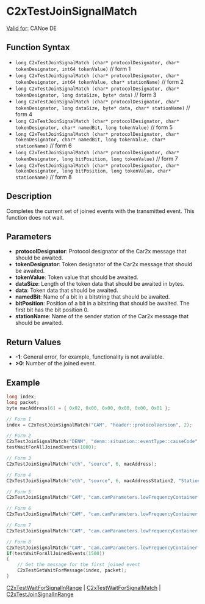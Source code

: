 # C2xTestJoinSignalMatch

[Valid for](../../../Shared/FeatureAvailability.md): CANoe DE

## Function Syntax

- `long C2xTestJoinSignalMatch (char* protocolDesignator, char* tokenDesignator, int64 tokenValue)` // form 1
- `long C2xTestJoinSignalMatch (char* protocolDesignator, char* tokenDesignator, int64 tokenValue, char* stationName)` // form 2
- `long C2xTestJoinSignalMatch (char* protocolDesignator, char* tokenDesignator, long dataSize, byte* data)` // form 3
- `long C2xTestJoinSignalMatch (char* protocolDesignator, char* tokenDesignator, long dataSize, byte* data, char* stationName)` // form 4
- `long C2xTestJoinSignalMatch (char* protocolDesignator, char* tokenDesignator, char* namedBit, long tokenValue)` // form 5
- `long C2xTestJoinSignalMatch (char* protocolDesignator, char* tokenDesignator, char* namedBit, long tokenValue, char* stationName)` // form 6
- `long C2xTestJoinSignalMatch (char* protocolDesignator, char* tokenDesignator, long bitPosition, long tokenValue)` // form 7
- `long C2xTestJoinSignalMatch (char* protocolDesignator, char* tokenDesignator, long bitPosition, long tokenValue, char* stationName)` // form 8

## Description

Completes the current set of joined events with the transmitted event. This function does not wait.

## Parameters

- **protocolDesignator**: Protocol designator of the Car2x message that should be awaited.
- **tokenDesignator**: Token designator of the Car2x message that should be awaited.
- **tokenValue**: Token value that should be awaited.
- **dataSize**: Length of the token data that should be awaited in bytes.
- **data**: Token data that should be awaited.
- **namedBit**: Name of a bit in a bitstring that should be awaited.
- **bitPosition**: Position of a bit in a bitstring that should be awaited. The first bit has the bit position 0.
- **stationName**: Name of the sender station of the Car2x message that should be awaited.

## Return Values

- **-1**: General error, for example, functionality is not available.
- **>0**: Number of the joined event.

## Example

```c
long index;
long packet;
byte macAddress[6] = { 0x02, 0x00, 0x00, 0x00, 0x00, 0x01 };

// Form 1
index = C2xTestJoinSignalMatch("CAM", "header::protocolVersion", 2);

// Form 2
C2xTestJoinSignalMatch("DENM", "denm::situation::eventType::causeCode", 1, "Station1");
testWaitForAllJoinedEvents(1000);

// Form 3
C2xTestJoinSignalMatch("eth", "source", 6, macAddress);

// Form 4
C2xTestJoinSignalMatch("eth", "source", 6, macAddressStation2, "Station2");

// Form 5
C2xTestJoinSignalMatch("CAM", "cam.camParameters.lowFrequencyContainer.basicVehicleContainerLowFrequency.exteriorLights", "lowBeamHeadlightsOn", 1);

// Form 6
C2xTestJoinSignalMatch("CAM", "cam.camParameters.lowFrequencyContainer.basicVehicleContainerLowFrequency.exteriorLights", "lowBeamHeadlightsOn", 0, "Station2");

// Form 7
C2xTestJoinSignalMatch("CAM", "cam.camParameters.lowFrequencyContainer.basicVehicleContainerLowFrequency.exteriorLights", 7, 0);

// Form 8
C2xTestJoinSignalMatch("CAM", "cam.camParameters.lowFrequencyContainer.basicVehicleContainerLowFrequency.exteriorLights", 7, 0, "Station2");
if(testWaitForAllJoinedEvents(1500))
{
    // Get the message for the first joined event
    C2xTestGetWaitForMessage(index, packet);
}
```

[C2xTestWaitForSignalInRange](CAPLfunctionC2xTestWaitForSignalInRange.md) | [C2xTestWaitForSignalMatch](CAPLfunctionC2xTestWaitForSignalMatch.md) | [C2xTestJoinSignalInRange](CAPLfunctionC2xTestJoinSignalInRange.md)
